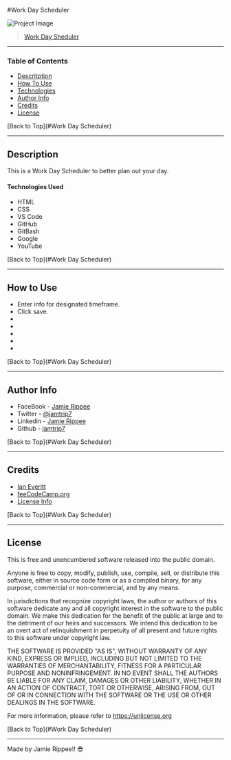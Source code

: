 #Work Day Scheduler

![Project Image]()

> [Work Day Sheduler]()

---

### Table of Contents

- [Descritption](#description)
- [How To Use](#how-to-use)
- [Technologies](#technologies)
- [Author Info](#author-info)
- [Credits](#credits)
- [License](#license)

[Back to Top](#Work Day Scheduler)

---

## Description

This is a Work Day Scheduler to better plan out your day.

#### Technologies Used

- HTML
- CSS
- VS Code
- GitHub
- GitBash
- Google
- YouTube

[Back to Top](#Work Day Scheduler)

---

## How to Use

- Enter info for designated timeframe.
- Click save.
- 
- 
- 
- 
- 

[Back to Top](#Work Day Scheduler)

---

## Author Info

- FaceBook - [Jamie Rippee](https://www.facebook.com/jamie.rippee.1/)
- Twitter - [@jamtrip7](https://twitter.com/jamtrip7)
- Linkedin - [Jamie Rippee](https://www.linkedin.com/in/jamie-rippee-28316513/)
- Github - [jamtrip7](https://github.com/jamtrip7)

[Back to Top](#Work Day Scheduler)

---

## Credits


- [Ian Everitt](https://ca.slack-edge.com/T01J4FQGGA2-U01JUQ76EHX-5c806fa4573c-512)
- [feeCodeCamp.org](https://www.freecodecamp.org)
- [License Info](https://choosealicense.com/licenses/unlicense/#)

[Back to Top](#Work Day Scheduler)

---

## License

This is free and unencumbered software released into the public domain.

Anyone is free to copy, modify, publish, use, compile, sell, or
distribute this software, either in source code form or as a compiled
binary, for any purpose, commercial or non-commercial, and by any
means.

In jurisdictions that recognize copyright laws, the author or authors
of this software dedicate any and all copyright interest in the
software to the public domain. We make this dedication for the benefit
of the public at large and to the detriment of our heirs and
successors. We intend this dedication to be an overt act of
relinquishment in perpetuity of all present and future rights to this
software under copyright law.

THE SOFTWARE IS PROVIDED "AS IS", WITHOUT WARRANTY OF ANY KIND,
EXPRESS OR IMPLIED, INCLUDING BUT NOT LIMITED TO THE WARRANTIES OF
MERCHANTABILITY, FITNESS FOR A PARTICULAR PURPOSE AND NONINFRINGEMENT.
IN NO EVENT SHALL THE AUTHORS BE LIABLE FOR ANY CLAIM, DAMAGES OR
OTHER LIABILITY, WHETHER IN AN ACTION OF CONTRACT, TORT OR OTHERWISE,
ARISING FROM, OUT OF OR IN CONNECTION WITH THE SOFTWARE OR THE USE OR
OTHER DEALINGS IN THE SOFTWARE.

For more information, please refer to <https://unlicense.org>

[Back to Top](#Work Day Scheduler)

---

Made by Jamie Rippee!! 😎